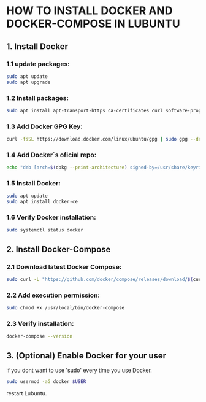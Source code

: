 # HOW TO INSTALL DOCKER AND DOCKER-COMPOSE IN LUBUNTU

## 1. Install Docker

### 1.1 update packages:

```bash
sudo apt update
sudo apt upgrade
```

### 1.2 Install packages:

```bash
sudo apt install apt-transport-https ca-certificates curl software-properties-common
```

### 1.3 Add Docker GPG Key:

```bash
curl -fsSL https://download.docker.com/linux/ubuntu/gpg | sudo gpg --dearmor -o /usr/share/keyrings/docker-archive-keyring.gpg
```

### 1.4 Add Docker`s oficial repo:

```bash
echo "deb [arch=$(dpkg --print-architecture) signed-by=/usr/share/keyrings/docker-archive-keyring.gpg] https://download.docker.com/linux/ubuntu $(lsb_release -cs) stable" | sudo tee /etc/apt/sources.list.d/docker.list > /dev/null
```

### 1.5 Install Docker:

```bash
sudo apt update
sudo apt install docker-ce
```

### 1.6 Verify Docker installation:

```bash
sudo systemctl status docker
```

## 2. Install Docker-Compose

### 2.1 Download latest Docker Compose:

```bash
sudo curl -L "https://github.com/docker/compose/releases/download/$(curl -s https://api.github.com/repos/docker/compose/releases/latest | grep 'tag_name' | cut -d '"' -f 4)/docker-compose-$(uname -s)-$(uname -m)" -o /usr/local/bin/docker-compose
```

### 2.2 Add execution permission:

```bash
sudo chmod +x /usr/local/bin/docker-compose
```

### 2.3 Verify installation:

```bash
docker-compose --version
```

## 3. (Optional) Enable Docker for your user

if you dont want to use 'sudo' every time you use Docker.

```bash
sudo usermod -aG docker $USER
```

restart Lubuntu.
